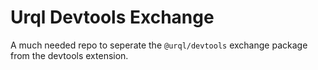 # Urql Devtools Exchange

A much needed repo to seperate the `@urql/devtools` exchange package from the devtools extension.
